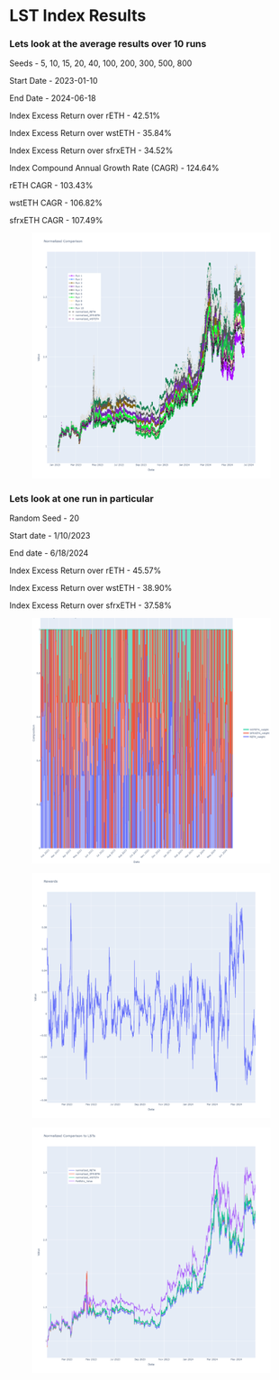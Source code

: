 # LST Index Results

### Lets look at the average results over 10 runs

Seeds - 5, 10, 15, 20, 40, 100, 200, 300, 500, 800

Start Date - 2023-01-10

End Date - 2024-06-18

Index Excess Return over rETH - 42.51%

Index Excess Return over wstETH - 35.84%

Index Excess Return over sfrxETH - 34.52%

Index Compound Annual Growth Rate (CAGR) - 124.64%

rETH CAGR - 103.43%

wstETH CAGR - 106.82%

sfrxETH CAGR - 107.49%

<figure><img src=".gitbook/assets/newplot (51) (1).png" alt=""><figcaption></figcaption></figure>

### Lets look at one run in particular

Random Seed - 20

Start date - 1/10/2023&#x20;

End date - 6/18/2024

Index Excess Return over rETH - 45.57%

Index Excess Return over wstETH - 38.90%

Index Excess Return over sfrxETH - 37.58%



<figure><img src=".gitbook/assets/newplot (48).png" alt=""><figcaption></figcaption></figure>

<figure><img src=".gitbook/assets/newplot (49).png" alt=""><figcaption></figcaption></figure>

<figure><img src=".gitbook/assets/newplot (50) (1).png" alt=""><figcaption></figcaption></figure>
